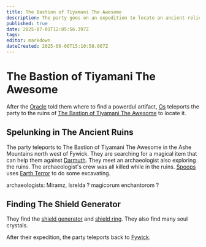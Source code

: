 ```yaml
---
title: The Bastion of Tiyamani The Awesome
description: The party goes on an expedition to locate an ancient relic to use against Darmuth
published: true
date: 2025-07-01T12:05:56.397Z
tags: 
editor: markdown
dateCreated: 2025-06-06T15:10:58.067Z
---
```


# The Bastion of Tiyamani The Awesome
After the [Oracle](/characters/oracle-of-fywick) told them where to find a powerdul artifact, [Os](/characters/os) teleports the party to the ruins of [The Bastion of Tiyamani The Awesome](/locations/Mardun/the-bastion-of-tiyamani-the-awesome) to locate it.


## Spelunking in The Ancient Ruins
The party teleports to The Bastion of Tiyamani The Awesome in the Ashe Mountains north west of Fywick. They are searching for a magical item that can help them against [Darmuth](/characters/Darmuth). They meet an archaeologist also exploring the ruins. The archaeologist's crew was all killed while in the ruins. [Spoops](/characters/spoops) uses [Earth Terror](/items/Earth-Terror) to do some excavating. 

archaeologists: Miramz, Isrelda ?
magicorum enchantorom ?

## Finding The Shield Generator
They find the [shield generator](/items/Shield-Generator) and [shield ring](/items/Shield-Ring). They also find many soul crystals.

After their expedition, the party teleports back to [Fywick](/locations/Mardun/Fywick).